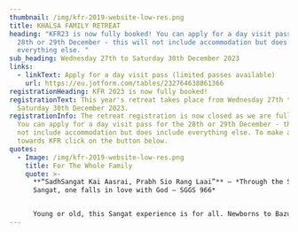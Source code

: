 ```yaml
---
thumbnail: /img/kfr-2019-website-low-res.png
title: KHALSA FAMILY RETREAT
heading: "KFR23 is now fully booked! You can apply for a day visit pass for the
  28th or 29th December - this will not include accommodation but does include
  everything else. "
sub_heading: Wednesday 27th to Saturday 30th December 2023
links:
  - linkText: Apply for a day visit pass (limited passes available)
    url: https://eu.jotform.com/tables/232764638861366
registrationHeading: KFR 2023 is now fully booked!
registrationText: This year's retreat takes place from Wednesday 27th to
  Saturday 30th December 2023.
registrationInfo: The retreat registration is now closed as we are fully booked.
  You can apply for a day visit pass for the 28th or 29th December - this will
  not include accommodation but does include everything else. To make a donation
  towards KFR click on the button below.
quotes:
  - Image: /img/kfr-2019-website-low-res.png
    title: For The Whole Family
    quote: >-
      **“SadhSangat Kai Aasrai, Prabh Sio Rang Laai”** – *Through the Saadh
      Sangat, one falls in love with God – SGGS 966*


      Young or old, this Sangat experience is for all. Newborns to Bazurag Siane (elders) can take fruit from this camp as it serves to cater for all age groups to grow spiritually, mentally and physically.
---
```

